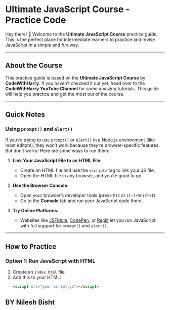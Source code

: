 # Ultimate JavaScript Course - Practice Code

Hey there! 👋 Welcome to the **Ultimate JavaScript Course** practice guide. This is the perfect place for intermediate learners to practice and revise JavaScript in a simple and fun way.

---

## About the Course

This practice guide is based on the **Ultimate JavaScript Course** by **CodeWithHarry**. If you haven’t checked it out yet, head over to the **CodeWithHarry YouTube Channel** for some amazing tutorials. This guide will help you practice and get the most out of the course.

---

## Quick Notes

### Using `prompt()` and `alert()`
If you’re trying to use `prompt()` or `alert()` in a Node.js environment (like most editors), they won’t work because they’re browser-specific features. But don’t worry! Here are some ways to run them:

1. **Link Your JavaScript File to an HTML File:**
   - Create an HTML file and use the `<script>` tag to link your JS file.
   - Open the HTML file in any browser, and you’re good to go.

2. **Use the Browser Console:**
   - Open your browser’s developer tools (press `F12` or `Ctrl+Shift+I`).
   - Go to the **Console** tab and run your JavaScript code there.

3. **Try Online Platforms:**
   - Websites like [JSFiddle](https://jsfiddle.net), [CodePen](https://codepen.io), or [Replit](https://replit.com) let you run JavaScript with full support for `prompt()` and `alert()`.

---

## How to Practice

### Option 1: Run JavaScript with HTML
1. Create an `index.html` file.
2. Add this to your HTML:
   ```html
   <script src="your-script.js"></script>


## BY Nilesh Bisht

